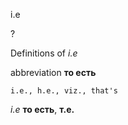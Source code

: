 i.e

?


Definitions of _i.e_

abbreviation
**то есть**

    i.e., h.e., viz., that's

_i.e_
**то есть**, **т.е.**